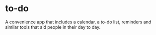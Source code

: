 # to-do
A convenience app that includes a calendar, a to-do list, reminders and similar tools that aid people in their day to day.
